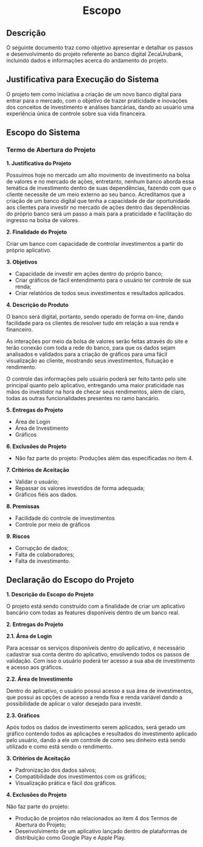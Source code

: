 <h1 align="center"> Escopo </h1>

## Descrição
O seguinte documento traz como objetivo apresentar e detalhar os passos
e desenvolvimento do projeto referente ao banco digital ZecaUrubank,
incluindo dados e informações acerca do andamento do projeto.

## Justificativa para Execução do Sistema
O projeto tem como iniciativa a criação de um novo banco digital para
entrar para o mercado, com o objetivo de trazer praticidade e inovações
dos conceitos de investimento e análises bancárias, dando ao usuário
uma experiência única de controle sobre sua vida financeira.

##  Escopo do Sistema
### Termo de Abertura do Projeto
  
  **1. Justificativa do Projeto**
  
Possuímos hoje no mercado um alto movimento de investimento
na bolsa de valores e no mercado de ações, entretanto, nenhum
banco aborda essa temática de investimento dentro de suas
dependências, fazendo com que o cliente necessite de um meio
externo ao seu banco.
Acreditamos que a criação de um banco digital que tenha a
capacidade de dar oportunidade aos clientes para investir no
mercado de ações dentro das dependências do próprio banco será
um passo a mais para a praticidade e facilitação do ingresso na
bolsa de valores.
  
**2. Finalidade do Projeto**

Criar um banco com capacidade de controlar investimentos a partir
do próprio aplicativo.
   
**3. Objetivos**

- Capacidade de investir em ações dentro do próprio banco;
- Criar gráficos de fácil entendimento para o usuário ter controle
  de sua renda;
- Criar relatórios de todos seus investimentos e resultados
  aplicados.
         
**4. Descrição do Produto**

O banco será digital, portanto, sendo operado de forma on-line,
dando facilidade para os clientes de resolver tudo em relação a sua
renda e financeiro.
        
As interações por meio da bolsa de valores serão feitas através do
site e terão conexão com toda a rede do banco, para que os dados
sejam analisados e validados para a criação de gráficos para uma
fácil visualização ao cliente, mostrando seus investimentos,
flutuação e rendimento.
        
O controle das informações pelo usuário poderá ser feito tanto pelo
site principal quanto pelo aplicativo, entregando uma maior
praticidade nas mãos do investidor na hora de checar seus
rendimentos, além de claro, todas as outras funcionalidades
presentes no ramo bancário.
        
**5. Entregas do Projeto**

- Área de Login
- Área de Investimento
- Gráficos

**6. Exclusões do Projeto**

- Não faz parte do projeto:
  Produções além das especificadas no item 4.
  
**7. Critérios de Aceitação**

- Validar o usuário;
- Repassar os valores investidos de forma adequada;
- Gráficos fiéis aos dados.

**8. Premissas**

- Facilidade do controle de investimentos
- Controle por meio de gráficos

**9. Riscos**

- Corrupção de dados;
- Falta de colaboradores;
- Falta de investimento.

## Declaração do Escopo do Projeto

**1. Descrição do Escopo do Projeto**

O projeto está sendo construído com a finalidade de criar um
aplicativo bancário com todas as features disponíveis dentro de
um banco real.

**2. Entregas do Projeto**

**2.1. Área de Login**

Para acessar os serviços disponíveis dentro do aplicativo, é
necessário cadastrar sua conta dentro do aplicativo, envolvendo todos
os passos de validação. 
Com isso o usuário poderá ter acesso a sua
aba de investimento e acesso aos gráficos.

**2.2. Área de Investimento**

Dentro do aplicativo, o usuário possui acesso a sua área de
investimentos, que possui as opções de acesso a renda fixa e renda
variável dando a possibilidade de aplicar o valor desejado para
investir.

**2.3. Gráficos**

Após todos os dados de investimento serem aplicados, será gerado
um gráfico contendo todos as aplicações e resultados do investimento
aplicado pelo usuário, dando a ele um controle de como seu dinheiro
está sendo utilizado e como está sendo o rendimento.

**3. Critérios de Aceitação**

- Padronização dos dados salvos;
- Compatibilidade dos investimentos com os gráficos;
- Visualização prática e fácil dos gráficos.

**4. Exclusões do Projeto**

Não faz parte do projeto:
- Produção de projetos não relacionados ao item 4 dos Termos
de Abertura do Projeto;
- Desenvolvimento de um aplicativo lançado dentro de
plataformas de distribuição como Google Play e Apple Play.

